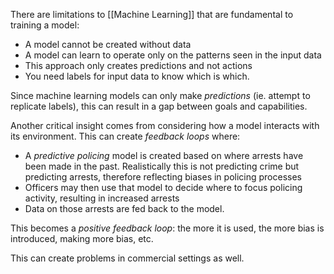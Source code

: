 There are limitations to [[Machine Learning]] that are fundamental to training a model:
- A model cannot be created without data
- A model can learn to operate only on the patterns seen in the input data
- This approach only creates predictions and not actions
- You need labels for input data to know which is which.

Since machine learning models can only make *predictions* (ie. attempt to replicate labels), this can result in a gap between goals and capabilities.

Another critical insight comes from considering how a model interacts with its environment. This can create *feedback loops* where:
- A *predictive policing* model is created based on where arrests have been made in the past. Realistically this is not predicting crime but predicting arrests, therefore reflecting biases in policing processes
- Officers may then use that model to decide where to focus policing activity, resulting in increased arrests
- Data on those arrests are fed back to the model.

This becomes a *positive feedback loop*: the more it is used, the more bias is introduced, making more bias, etc.

This can create problems in commercial settings as well.